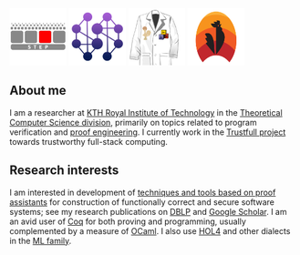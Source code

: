 [<img src="https://raw.githubusercontent.com/palmskog/palmskog/master/step.png" width="100" title="Secure and Trustworthy Execution Platforms">](https://github.com/kth-step) [<img src="https://raw.githubusercontent.com/palmskog/palmskog/master/disco.png" width="100" title="Distributed Components">](https://distributedcomponents.net) [<img src="https://raw.githubusercontent.com/palmskog/palmskog/master/pe.png" width="100" title="Proof Engineering">](https://proofengineering.org) [<img src="https://raw.githubusercontent.com/palmskog/palmskog/master/coq.svg" width="100" height="100" title="coq-community">](https://github.com/coq-community/manifesto)

## About me

 I am a researcher at [KTH Royal Institute of Technology](https://www.kth.se) in the [Theoretical Computer Science division](https://www.kth.se/tcs), primarily on topics related to program verification and [proof engineering](https://proofengineering.org). I currently work in the [Trustfull project](https://www.trustfull.proj.kth.se) towards trustworthy full-stack computing.

## Research interests

I am interested in development of [techniques and tools based on proof assistants](https://arxiv.org/abs/2003.06458) for construction of functionally correct and secure software systems; see my research publications on [DBLP](https://dblp.org/pers/hd/p/Palmskog:Karl) and [Google Scholar](https://scholar.google.com/citations?user=myVdnacAAAAJ). I am an avid user of [Coq](https://coq.inria.fr) for both proving and programming, usually complemented by a measure of [OCaml](https://ocaml.org). I also use [HOL4](https://hol-theorem-prover.org) and other dialects in the [ML family](http://sml-family.org).
